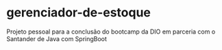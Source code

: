 # gerenciador-de-estoque
Projeto pessoal para a conclusão do bootcamp da DIO em parceria com o Santander de Java com SpringBoot
